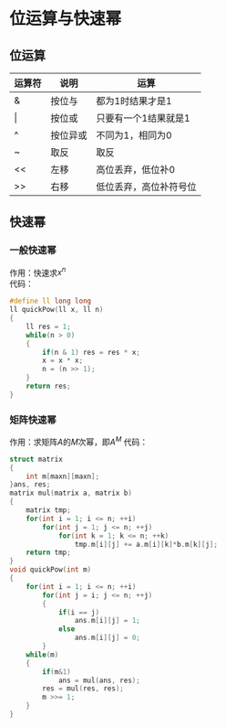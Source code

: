 # 位运算与快速幂

## 位运算

| 运算符 | 说明     | 运算                   |
| ------ | -------- | ---------------------- |
| &      | 按位与   | 都为1时结果才是1       |
| \|     | 按位或   | 只要有一个1结果就是1   |
| ^      | 按位异或 | 不同为1，相同为0       |
| ~      | 取反     | 取反                   |
| <<     | 左移     | 高位丢弃，低位补0      |
| \>>    | 右移     | 低位丢弃，高位补符号位 |

## 快速幂

### 一般快速幂

作用：快速求$x^n$  
代码：

```C++
#define ll long long
ll quickPow(ll x, ll n)
{
    ll res = 1;
    while(n > 0)
    {
        if(n & 1) res = res * x;
        x = x * x;
        n = (n >> 1);
    }
    return res;
}
```

### 矩阵快速幂

作用：求矩阵$A$的$M$次幂，即$A^M$
代码：

```C++
struct matrix
{
    int m[maxn][maxn];
}ans, res;
matrix mul(matrix a, matrix b)
{
    matrix tmp;
    for(int i = 1; i <= n; ++i)
        for(int j = 1; j <= n; ++j)
            for(int k = 1; k <= n; ++k)
                tmp.m[i][j] += a.m[i][k]*b.m[k][j];
    return tmp;
}
void quickPow(int m)
{
    for(int i = 1; i <= n; ++i)
        for(int j = i; j <= n; ++j)
        {
            if(i == j)
                ans.m[i][j] = 1;
            else
                ans.m[i][j] = 0;
        }
    while(m)
    {
        if(m&1)
            ans = mul(ans, res);
        res = mul(res, res);
        m >>= 1;
    }
}
```

